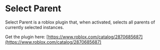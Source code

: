 # Select Parent

Select Parent is a roblox plugin that, when activated, selects all parents of currently selected instances.

Get the plugin here:
[https://www.roblox.com/catalog/2870685687](https://www.roblox.com/catalog/2870685687)